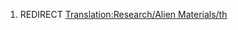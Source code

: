 1.  REDIRECT [Translation:Research/Alien
    Materials/th](Translation:Research/Alien_Materials/th "wikilink")